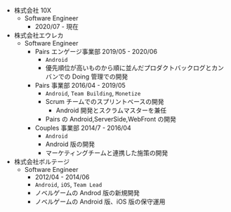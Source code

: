 - 株式会社 10X
  - Software Engineer
    - 2020/07 - 現在
- 株式会社エウレカ
  - Software Engineer
    - Pairs エンゲージ事業部 2019/05 - 2020/06
      - `Android`
      - 優先順位が高いものから順に並んだプロダクトバックログとカンバンでの Doing 管理での開発
    - Pairs 事業部 2016/04 - 2019/05
      - `Android`, `Team Building`, `Monetize`
      - Scrum チームでのスプリントベースの開発
        - Android 開発とスクラムマスターを兼任
      - Pairs の Android,ServerSide,WebFront の開発
    - Couples 事業部 2014/7 - 2016/04
      - `Android`
      - Android 版の開発
      - マーケティングチームと連携した施策の開発
- 株式会社ボルテージ
  - Software Engineer
    - 2012/04 - 2014/06
    - `Android`, `iOS`, `Team Lead`
    - ノベルゲームの Androd 版の新規開発
    - ノベルゲームの Android 版、iOS 版の保守運用
